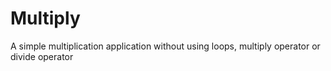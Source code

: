 # Multiply
A simple multiplication application without using loops, multiply operator or divide operator 
